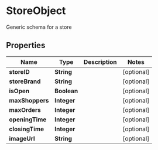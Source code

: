 

# StoreObject

Generic schema for a store
## Properties

Name | Type | Description | Notes
------------ | ------------- | ------------- | -------------
**storeID** | **String** |  |  [optional]
**storeBrand** | **String** |  |  [optional]
**isOpen** | **Boolean** |  |  [optional]
**maxShoppers** | **Integer** |  |  [optional]
**maxOrders** | **Integer** |  |  [optional]
**openingTime** | **Integer** |  |  [optional]
**closingTime** | **Integer** |  |  [optional]
**imageUrl** | **String** |  |  [optional]



